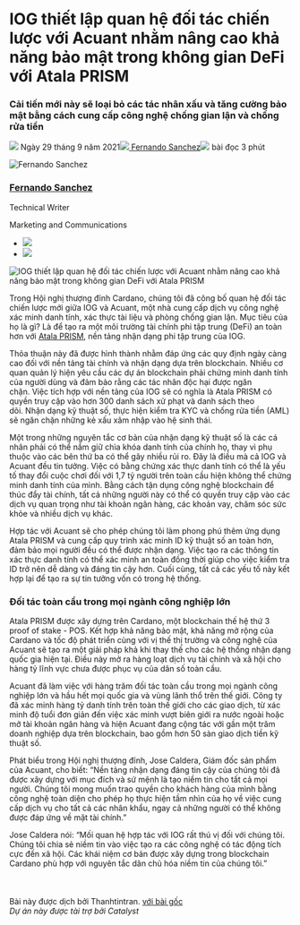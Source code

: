 # IOG thiết lập quan hệ đối tác chiến lược với Acuant nhằm nâng cao khả năng bảo mật trong không gian DeFi với Atala PRISM

### **Cải tiến mới này sẽ loại bỏ các tác nhân xấu và tăng cường bảo mật bằng cách cung cấp công nghệ chống gian lận và chống rửa tiền**

![](img/2021-09-29-acuants-new-strategic-partnership-with-iog-and-atala-prism-to-offer-enhanced-security-in-the-defi-space.002.png) Ngày 29 tháng 9 năm 2021![](img/2021-09-29-acuants-new-strategic-partnership-with-iog-and-atala-prism-to-offer-enhanced-security-in-the-defi-space.002.png)[ Fernando Sanchez](tmp//en/blog/authors/fernando-sanchez/page-1/)![](img/2021-09-29-acuants-new-strategic-partnership-with-iog-and-atala-prism-to-offer-enhanced-security-in-the-defi-space.003.png) bài đọc 3 phút

![Fernando Sanchez](img/2021-09-29-acuants-new-strategic-partnership-with-iog-and-atala-prism-to-offer-enhanced-security-in-the-defi-space.004.png)[](tmp//en/blog/authors/fernando-sanchez/page-1/)

### [**Fernando Sanchez**](tmp//en/blog/authors/fernando-sanchez/page-1/)

Technical Writer

Marketing and Communications

- ![](img/2021-09-29-acuants-new-strategic-partnership-with-iog-and-atala-prism-to-offer-enhanced-security-in-the-defi-space.005.png)[](mailto:fernando.sanchez@iohk.io "Email")
- ![](img/2021-09-29-acuants-new-strategic-partnership-with-iog-and-atala-prism-to-offer-enhanced-security-in-the-defi-space.006.png)[](https://www.linkedin.com/in/linkedinsanchezf/ "LinkedIn")

![IOG thiết lập quan hệ đối tác chiến lược với Acuant nhằm nâng cao khả năng bảo mật trong không gian DeFi với Atala PRISM](https://github.com/cardano2vn/iohk-blog/blob/main/vi/docs1/2021/09/img/2021-09-29-acuants-new-strategic-partnership-with-iog-and-atala-prism-to-offer-enhanced-security-in-the-defi-space.007.png?raw=true)

Trong Hội nghị thượng đỉnh Cardano, chúng tôi đã công bố quan hệ đối tác chiến lược mới giữa IOG và Acuant, một nhà cung cấp dịch vụ công nghệ xác minh danh tính, xác thực tài liệu và phòng chống gian lận. Mục tiêu của họ là gì? Là để tạo ra một môi trường tài chính phi tập trung (DeFi) an toàn hơn với [Atala PRISM](https://www.atalaprism.io/app), nền tảng nhận dạng phi tập trung của IOG.

Thỏa thuận này đã được hình thành nhằm đáp ứng các quy định ngày càng cao đối với nền tảng tài chính và nhận dạng dựa trên blockchain. Nhiều cơ quan quản lý hiện yêu cầu các dự án blockchain phải chứng minh danh tính của người dùng và đảm bảo rằng các tác nhân độc hại được ngăn chặn. Việc tích hợp với nền tảng của IOG sẽ có nghĩa là Atala PRISM có quyền truy cập vào hơn 300 danh sách xử phạt và danh sách theo dõi. Nhận dạng kỹ thuật số, thực hiện kiểm tra KYC và chống rửa tiền (AML) sẽ ngăn chặn những kẻ xấu xâm nhập vào hệ sinh thái.

Một trong những nguyên tắc cơ bản của nhận dạng kỹ thuật số là các cá nhân phải có thể nắm giữ chìa khóa danh tính của chính họ, thay vì phụ thuộc vào các bên thứ ba có thể gây nhiều rủi ro. Đây là điều mà cả IOG và Acuant đều tin tưởng. Việc có bằng chứng xác thực danh tính có thể là yếu tố thay đổi cuộc chơi đối với 1,7 tỷ người trên toàn cầu hiện không thể chứng minh danh tính của mình. Bằng cách tận dụng công nghệ blockchain để thúc đẩy tài chính, tất cả những người này có thể có quyền truy cập vào các dịch vụ quan trọng như tài khoản ngân hàng, các khoản vay, chăm sóc sức khỏe và nhiều dịch vụ khác.

Hợp tác với Acuant sẽ cho phép chúng tôi làm phong phú thêm ứng dụng Atala PRISM và cung cấp quy trình xác minh ID kỹ thuật số an toàn hơn, đảm bảo mọi người đều có thể được nhận dạng. Việc tạo ra các thông tin xác thực danh tính có thể xác minh  an toàn đồng thời giúp cho việc kiểm tra ID trở nên dễ dàng và đáng tin cậy hơn. Cuối cùng, tất cả các yếu tố này kết hợp lại để tạo ra sự tin tưởng vốn có trong hệ thống.

### **Đối tác toàn cầu trong mọi ngành công nghiệp lớn**

Atala PRISM được xây dựng trên Cardano, một blockchain thế hệ thứ 3 proof of stake - POS. Kết hợp khả năng bảo mật, khả năng mở rộng của Cardano và tốc độ phát triển cùng với vị thế thị trường và công nghệ của Acuant sẽ tạo ra một giải pháp khả khi thay thế cho các hệ thống nhận dạng quốc gia hiện tại. Điều này mở ra hàng loạt dịch vụ tài chính và xã hội cho hàng tỷ lĩnh vực chưa được phục vụ của dân số toàn cầu.

Acuant đã làm việc với hàng trăm đối tác toàn cầu trong mọi ngành công nghiệp lớn và hầu hết mọi quốc gia và vùng lãnh thổ trên thế giới. Công ty đã xác minh hàng tỷ danh tính trên toàn thế giới cho các giao dịch, từ xác minh độ tuổi đơn giản đến việc xác minh vượt biên giới ra nước ngoài hoặc mở tài khoản ngân hàng và hiện Acuant đang cộng tác với gần một trăm doanh nghiệp dựa trên blockchain, bao gồm hơn 50 sàn giao dịch tiền kỹ thuật số.

Phát biểu trong Hội nghị thượng đỉnh, Jose Caldera, Giám đốc sản phẩm của Acuant, cho biết: “Nền tảng nhận dạng đáng tin cậy của chúng tôi đã được xây dựng với mục đích và sứ mệnh là tạo niềm tin cho tất cả mọi người. Chúng tôi mong muốn trao quyền cho khách hàng của mình bằng công nghệ toàn diện cho phép họ thực hiện tầm nhìn của họ về việc cung cấp dịch vụ cho tất cả các nhân khẩu, ngay cả những người có thể không được đáp ứng về mặt tài chính.”

Jose Caldera nói: “Mối quan hệ hợp tác với IOG rất thú vị đối với chúng tôi. Chúng tôi chia sẻ niềm tin vào việc tạo ra các công nghệ có tác động tích cực đến xã hội. Các khái niệm cơ bản được xây dựng trong blockchain Cardano phù hợp với nguyên tắc dân chủ hóa niềm tin của chúng tôi.”<br><br><br><br>Bài này được dịch bởi Thanhtintran. <a class="_active_edit_href" href="https://iohk.io/en/blog/posts/2021/09/29/acuants-new-strategic-partnership-with-iog-and-atala-prism-to-offer-enhanced-security-in-the-defi-space/">với bài gốc</a><br><em>Dự án này được tài trợ bởi Catalyst</em>
